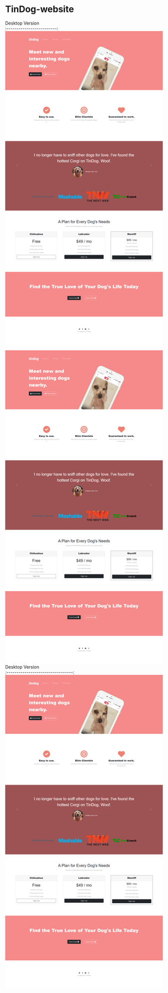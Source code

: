 # TinDog-website
Desktop Version             
:-------------------------:
![](images/portofolio.png) 

<img align="left" width="650"
src="https://github.com/ShroukMatter/TinDog-website/blob/main/images/portofolio.png">
Desktop Version                    
:---------------------------------:
![](images/portofolio.png)
